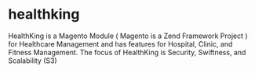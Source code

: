 healthking
==========

HealthKing is a Magento Module ( Magento is a Zend Framework Project ) for Healthcare Management and has features for Hospital, Clinic, and Fitness Management. The focus of HealthKing is Security, Swiftness, and Scalability (S3)